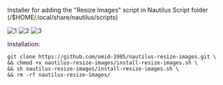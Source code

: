 Installer for adding the "Resize Images" script in Nautilus Script folder (/$HOME/.local/share/nautilus/scripts)

![1](https://github.com/user-attachments/assets/36972d83-79dc-445c-add1-8a5a670fd36a)
![2](https://github.com/user-attachments/assets/b213f97b-03f9-47ce-938f-350014f8d2c3)
![3](https://github.com/user-attachments/assets/82fe696e-fc4c-4570-88e3-958ec34c5ad3)

Installation:
```
git clone https://github.com/omid-1985/nautilus-resize-images.git \
&& chmod +x nautilus-resize-images/install-resize-images.sh \
&& sh nautilus-resize-images/install-resize-images.sh \
&& rm -rf nautilus-resize-images/
```
